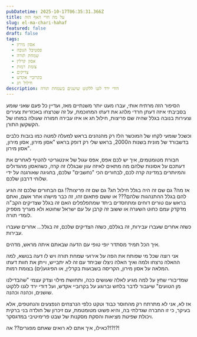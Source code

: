 ```yaml
---
pubDatetime: 2025-10-17T06:35:31.366Z
title: על מה חרי האף הזה
slug: el-ma-chari-hahaf
featured: false
draft: false
tags:
  - אסון מירון
  - פסטיבל הנובה
  - שמחת תורה
  - אסון קרלין
  - צומת רמות
  - צדיקים
  - בקרוביי אקדש
  - חילול חג
description: דודי ירד לגנו ללקוט שושנים בשמחת תורה
---
```

הסיפור הזה מרתיח אותי, עברו מעט יותר משנתיים מאז, 
ועדיין כל פעם שאני שומע בסביבתי 
איזה דעתן חרדי מלהג את דעתו המחוכמת, 
על זה שנרצחו באכזריות צעירים וצעירות בנובה בגלל שהיה שם פריצות,
חילול חג או איזו עבירה חמורה שעולה במוחו של הקשקשן התורן.

וכשכל שומעי לקחו של המוכשר הלז רק מהנהנים בראש למעלה למטה כמו בובות כלבים בדשבורד של מונית בשנות ה2000, בראש שלי רק דופק בראש "אסון מירון, אסון מירון, אסון מירון".

חבורת מטומטמים, איך יש לכם אפס, אפס עגול של אינטגריטי להטיף לאחרים את דעתכם על אסונות שלהם מה מתאים לאיזה עוון שבגללו זה קרה, כשהאסון מהגדולים והמיותרים במדינה קרה לכם, לבחורים הכי "נחשבים" שלכם, בחגיגה שאורגנה על ידי שלוחי דרבנן שלכם.

אז מה? גם שם זה היה בגלל חילול חג? גם שם זה פריצות?! גם הבחורים שלכם זה הגיע להם בגלל ההתנהגות שלהם??? או ששם פתאום זהו, זה כבר מישהו אחר אשם, ואתם בראש עם טורים דוחים ומתחסדים ביתד שמתפלפלים האם זה בגלל שצדיקים הקב"ה מדקדק עמם כחוט השערה או ששוב זה קרבן על עם ישראל שחוטא ולא מעריך מספיק לומדי תורה.

כשזה אחרים שעברו עבירות, זה בגללם, כשזה הצדיקים שלכם, זה בגלל... אחרים שעברו עבירות.

איך הכל תמיד מסתדר יופי טופי עם הדעה שבאתם איתה מראש, מדהים.

אני רוצה שכל מי שפותח את הפה על אירועי שמחת תורה ויש לו דעה בנושא, למה ההאלה נרצחו ולמה ואיך האלה ניצלו שביחד עם זה לא יתבייש, וייתן את חוות דעתו המלאה על אסון מירון, הקריסה בשבועות בקרלין, או הפיגוע(ים) בצומת רמות.

שמדיבורי שחץ על למה מגיע לאלה שעושים ככה, ותחושת מילוי וצדק עצמי "שהבדילנו מן הטועים" שיעבור לדבר בלחש וברוגע על בקרוביי אקדש, ועל דודי ירד לגנו ללקוט שושנים, וכהנה וכהנה.

אז לא, אני לא מתרתח רק מהחוסר כבוד וטקט כלפי הנרצחים הנפצעים והנחטפים, אלא בעיקר, כי זו החברה שגדלתי בה, והיא פשוט מטומטמת, עם זיכרון של חולדה בני ברקית ויכולת שפיטת מציאות והסקת מסקנות של שבט פרימיטיבי במדגסקר.

כאילו, איך אתם לא רואים שאתם מפגרים?? אה?!?!?!
